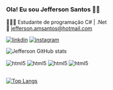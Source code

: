 ### Ola! Eu sou Jefferson Santos 🖐🏽
👨🏽‍💻 Estudante de programação C# | .Net <br>
📧 jefferson.amsantos@hotmail.com <br>
    
[![linkdin](https://img.shields.io/badge/LinkedIn-0077B5?style=for-the-badge&logo=linkedin&logoColor=white)](https://www.linkedin.com/in/jefferson-santos-programador/)
[![instagram](https://img.shields.io/badge/Instagram-E4405F?style=for-the-badge&logo=instagram&logoColor=white)](https://www.instagram.com/jefferson.ams/)

![Jefferson GitHub stats](https://github-readme-stats.vercel.app/api?username=jeffersonams&show_icons=true&theme=blue-green)

<div style="display: inline_block">
<img align="center" alt="html5" src="https://img.shields.io/badge/C%23-239120?style=for-the-badge&logo=c-sharp&logoColor=white" />
<img align="center" alt="html5" src="https://img.shields.io/badge/.NET-5C2D91?style=for-the-badge&logo=.net&logoColor=white" />  
<img align="center" alt="html5" src="https://img.shields.io/badge/MySQL-00000F?style=for-the-badge&logo=mysql&logoColor=white" />
<img align="center" alt="html5" src="https://img.shields.io/badge/Eclipse-2C2255?style=for-the-badge&logo=eclipse&logoColor=white" /><br><br>
	
 </div> 

[![Top Langs](https://github-readme-stats.vercel.app/api/top-langs/?username=jeffersonams&langs_count=8)](https://github.com/jeffersonams/github-readme-stats)


